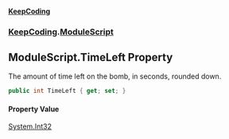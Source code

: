 #### [KeepCoding](index.md 'index')
### [KeepCoding](KeepCoding.md 'KeepCoding').[ModuleScript](KeepCoding_ModuleScript.md 'KeepCoding.ModuleScript')
## ModuleScript.TimeLeft Property
The amount of time left on the bomb, in seconds, rounded down.  
```csharp
public int TimeLeft { get; set; }
```
#### Property Value
[System.Int32](https://docs.microsoft.com/en-us/dotnet/api/System.Int32 'System.Int32')

